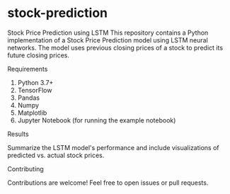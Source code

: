 # stock-prediction
Stock Price Prediction using LSTM
This repository contains a Python implementation of a Stock Price Prediction model using LSTM neural networks. The model uses previous closing prices of a stock to predict its future closing prices.

Requirements
1. Python 3.7+
2. TensorFlow
3. Pandas
4. Numpy
5. Matplotlib
6. Jupyter Notebook (for running the example notebook)
   
Results

Summarize the LSTM model's performance and include visualizations of predicted vs. actual stock prices.

Contributing

Contributions are welcome! Feel free to open issues or pull requests.
